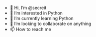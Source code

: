 - 👋 Hi, I’m @secreit
- 👀 I’m interested in Python
- 🌱 I’m currently learning Python
-  💞️ I’m looking to collaborate on anything
- 📫 How to reach me 

<!---
secreit/secreit is a ✨ special ✨ repository because its `README.md` (this file) appears on your GitHub profile.
You can click the Preview link to take a look at your changes.
--->
